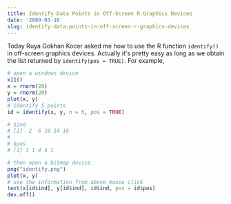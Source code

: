```yaml
---
title: Identify Data Points in Off-Screen R Graphics Devices
date: '2009-03-16'
slug: identify-data-points-in-off-screen-r-graphics-devices
---
```


Today Ruya Gokhan Kocer asked me how to use the R function `identify()` in off-screen graphics devices. Actually it's pretty easy as long as we obtain the list returned by `identify(pos = TRUE)`. For example,

```r 
# open a windows device
x11()
x = rnorm(20)
y = rnorm(20)
plot(x, y)
# identify 5 points
id = identify(x, y, n = 5, pos = TRUE)

# $ind
# [1]  2  6 10 14 16
#
# $pos
# [1] 1 1 4 4 1

# then open a bitmap device
png("identify.png")
plot(x, y)
# use the information from above mouse click
text(x[id$ind], y[id$ind], id$ind, pos = id$pos)
dev.off()
```


